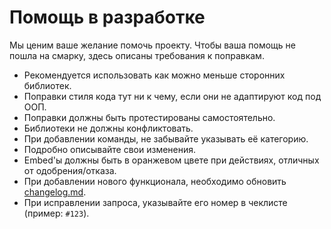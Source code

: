 # Помощь в разработке

Мы ценим ваше желание помочь проекту. Чтобы ваша помощь не пошла на смарку, здесь описаны требования к поправкам.

- Рекомендуется использовать как можно меньше сторонних библиотек.
- Поправки стиля кода тут ни к чему, если они не адаптируют код под ООП.
- Поправки должны быть протестированы самостоятельно.
- Библиотеки не должны конфликтовать.
- При добавлении команды, не забывайте указывать её категорию.
- Подробно описывайте свои изменения. 
- Embed'ы должны быть в оранжевом цвете при действиях, отличных от одобрения/отказа.
- При добавлении нового функционала, необходимо обновить [changelog.md](https://github.com/madcat9958/MadBotPublic/blob/main/changelog.md).
- При исправлении запроса, указывайте его номер в чеклисте (пример: `#123`).
